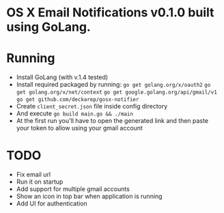 # OS X Email Notifications v0.1.0 built using GoLang.

# Running
- Install GoLang (with v.1.4 tested)
- Install required packaged by running:
`go get golang.org/x/oauth2`
`go get golang.org/x/net/context`
`go get google.golang.org/api/gmail/v1`
`go get github.com/deckarep/gosx-notifier`
- Create `client_secret.json` file inside config directory
- And execute `go build main.go && ./main`
- At the first run you'll have to open the generated link and then paste your token to allow using your gmail account

# TODO
- Fix email url
- Run it on startup
- Add support for multiple gmail accounts
- Show an icon in top bar when application is running
- Add UI for authentication
